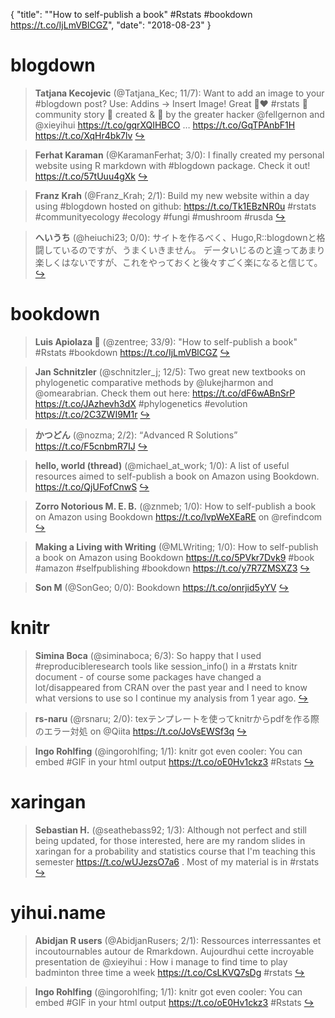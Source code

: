 {
  "title": "\"How to self-publish a book\" #Rstats #bookdown https://t.co/IjLmVBlCGZ",
  "date": "2018-08-23"
}

# blogdown

> **Tatjana Kecojevic** (@Tatjana_Kec; 11/7): Want to add an image to your #blogdown post? 
Use: Addins -&gt; Insert Image! 
Great 🙌♥ #rstats 💪 community story 📖 created &amp; 📢 by the greater hacker @fellgernon and @xieyihui
https://t.co/gqrXQIHBCO … https://t.co/GqTPAnbF1H https://t.co/XqHr4bk7lv  [&#8618;](https://twitter.com/xieyihui/status/1032175674138800128)

<!-- -->


> **Ferhat Karaman** (@KaramanFerhat; 3/0): I finally created my personal website using R markdown with #blogdown package. Check it out! https://t.co/57tUuu4gXk  [&#8618;](https://twitter.com/xieyihui/status/1032190442119553024)

<!-- -->


> **Franz Krah** (@Franz_Krah; 2/1): Build my new website within a day using #blogdown hosted on github: https://t.co/Tk1EBzNR0u #rstats #communityecology #ecology #fungi #mushroom #rusda  [&#8618;](https://twitter.com/xieyihui/status/1032284506923982862)

<!-- -->


> **へいうち** (@heiuchi23; 0/0): サイトを作るべく、Hugo,R::blogdownと格闘しているのですが、うまくいきません。
データいじるのと違ってあまり楽しくはないですが、これをやっておくと後々すごく楽になると信じて。  [&#8618;](https://twitter.com/xieyihui/status/1032290032810221568)

<!-- -->


# bookdown

> **Luis Apiolaza 🎋** (@zentree; 33/9): "How to self-publish a book" #Rstats #bookdown https://t.co/IjLmVBlCGZ  [&#8618;](https://twitter.com/xieyihui/status/1032400011680612352)

<!-- -->


> **Jan Schnitzler** (@schnitzler_j; 12/5): Two great new textbooks on phylogenetic comparative methods by @lukejharmon and @omearabrian. Check them out here: https://t.co/dF6wABnSrP https://t.co/JAzhevh3dX #phylogenetics #evolution https://t.co/2C3ZWI9M1r  [&#8618;](https://twitter.com/xieyihui/status/1032224667283664896)

<!-- -->


> **かつどん** (@nozma; 2/2): “Advanced R Solutions” https://t.co/F5cnbmR7IJ  [&#8618;](https://twitter.com/xieyihui/status/1032112560667934720)

<!-- -->


> **hello, world (thread)** (@michael_at_work; 1/0): A list of useful resources aimed to self-publish a book on Amazon using Bookdown.
https://t.co/QjUFofCnwS  [&#8618;](https://twitter.com/xieyihui/status/1032173744947486721)

<!-- -->


> **Zorro Notorious M. E. B.** (@znmeb; 1/0): How to self-publish a book on Amazon using Bookdown https://t.co/lvpWeXEaRE on @refindcom  [&#8618;](https://twitter.com/xieyihui/status/1032122747982307328)

<!-- -->


> **Making a Living with Writing** (@MLWriting; 1/0): How to self-publish a book on Amazon using Bookdown
https://t.co/5PVkr7Dvk9
#book #amazon #selfpublishing #bookdown https://t.co/y7R7ZMSXZ3  [&#8618;](https://twitter.com/xieyihui/status/1032075870582829056)

<!-- -->


> **Son M** (@SonGeo; 0/0): Bookdown https://t.co/onrjid5yYV  [&#8618;](https://twitter.com/xieyihui/status/1032427779600539648)

<!-- -->


# knitr

> **Simina Boca** (@siminaboca; 6/3): So happy that I used #reproducibleresearch tools like session_info() in a #rstats knitr document - of course some packages have changed a lot/disappeared from CRAN over the past year and I need to know what versions to use so I continue my analysis from 1 year ago.  [&#8618;](https://twitter.com/xieyihui/status/1032283050586058754)

<!-- -->


> **rs-naru** (@rsnaru; 2/0): texテンプレートを使ってknitrからpdfを作る際のエラー対処 on @Qiita https://t.co/JoVsEWSf3q  [&#8618;](https://twitter.com/xieyihui/status/1032100216537673729)

<!-- -->


> **Ingo Rohlfing** (@ingorohlfing; 1/1): knitr got even cooler: You can embed #GIF in your html output https://t.co/oE0Hv1ckz3 #Rstats  [&#8618;](https://twitter.com/xieyihui/status/1032262865678290945)

<!-- -->


# xaringan

> **Sebastian H.** (@seathebass92; 1/3): Although not perfect and still being updated, for those interested, here are my random slides in xaringan for a probability and statistics course that I'm teaching this semester https://t.co/wUJezsO7a6 . Most of my material is in #rstats  [&#8618;](https://twitter.com/xieyihui/status/1032362417903337473)

<!-- -->


# yihui.name

> **Abidjan R users** (@AbidjanRusers; 2/1): Ressources interressantes et incoutournables autour de Rmarkdown.
Aujourdhui cette incroyable presentation de @xieyihui : How i manage to find time to play badminton three time a week https://t.co/CsLKVQ7sDg
#rstats  [&#8618;](https://twitter.com/xieyihui/status/1032297821251297282)

<!-- -->


> **Ingo Rohlfing** (@ingorohlfing; 1/1): knitr got even cooler: You can embed #GIF in your html output https://t.co/oE0Hv1ckz3 #Rstats  [&#8618;](https://twitter.com/xieyihui/status/1032262865678290945)

<!-- -->


